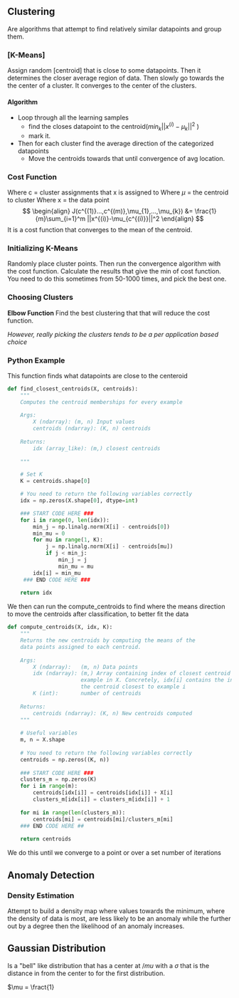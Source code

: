 ## Clustering
Are algorithms that attempt to find relatively similar datapoints and group them.

### [K-Means]
Assign random [centroid] that is close to some datapoints. Then it determines the closer average region of data. Then slowly go towards the the center of a cluster. It converges to the center of the clusters.

#### Algorithm
* Loop through all the learning samples
    * find the closes datapoint to the centroid($min_k||x^{(i)}-\mu_k||^2$ )
    * mark it.
* Then for each cluster find the average direction of the categorized datapoints
    * Move the centroids towards that until convergence of avg location.
### Cost Function
Where c = cluster assignments that x is assigned to
Where $\mu$ = the centroid to cluster
Where x = the data point
$$
\begin{align}
    J(c^{(1)}...,c^{(m)},\mu_{1},...,\mu_{k}) &= \frac{1}{m}\sum_{i=1}^m ||x^{(i)}-\mu_{c^{(i)}}||^2
\end{align}
$$
It is a cost function that converges to the mean of the centroid.

### Initializing K-Means
Randomly place cluster points. Then run the convergence algorithm with the cost function. Calculate the results that give the min of cost function. You need to do this sometimes from 50-1000 times, and pick the best one.
### Choosing Clusters
**Elbow Function**
Find the best clustering that that will reduce the cost function.

_However, really picking the clusters tends to be a per application based choice_

### Python Example
This function finds what datapoints are close to the centeroid
```python
def find_closest_centroids(X, centroids):
    """
    Computes the centroid memberships for every example
    
    Args:
        X (ndarray): (m, n) Input values      
        centroids (ndarray): (K, n) centroids
    
    Returns:
        idx (array_like): (m,) closest centroids
    
    """

    # Set K
    K = centroids.shape[0]

    # You need to return the following variables correctly
    idx = np.zeros(X.shape[0], dtype=int)

    ### START CODE HERE ###
    for i in range(0, len(idx)):
        min_j = np.linalg.norm(X[i] - centroids[0])
        min_mu = 0
        for mu in range(1, K):
            j = np.linalg.norm(X[i] - centroids[mu])
            if j < min_j:
                min_j = j
                min_mu = mu
        idx[i] = min_mu
     ### END CODE HERE ###
    
    return idx
```

We then can run the compute_centroids to find where the means direction to move the centroids  after classification, to better fit the data
```python
def compute_centroids(X, idx, K):
    """
    Returns the new centroids by computing the means of the 
    data points assigned to each centroid.
    
    Args:
        X (ndarray):   (m, n) Data points
        idx (ndarray): (m,) Array containing index of closest centroid for each 
                       example in X. Concretely, idx[i] contains the index of 
                       the centroid closest to example i
        K (int):       number of centroids
    
    Returns:
        centroids (ndarray): (K, n) New centroids computed
    """
    
    # Useful variables
    m, n = X.shape
    
    # You need to return the following variables correctly
    centroids = np.zeros((K, n))
    
    ### START CODE HERE ###
    clusters_m = np.zeros(K)
    for i in range(m):
        centroids[idx[i]] = centroids[idx[i]] + X[i]
        clusters_m[idx[i]] = clusters_m[idx[i]] + 1
        
    for mi in range(len(clusters_m)):
        centroids[mi] = centroids[mi]/clusters_m[mi]
    ### END CODE HERE ## 
    
    return centroids
```
We do this until we converge to a point or over a set number of iterations

## Anomaly Detection

### Density Estimation
Attempt to build a density map where values towards the minimum, where the density of data is most, are less likely to be an anomaly while the further out by a degree then the likelihood of an anomaly increases.

## Gaussian Distribution 
Is a "bell" like distribution that has a center at $/mu$ with a $\sigma$ that is the distance in from the center to for the first distribution.

$\mu = \fract{1}